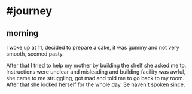 
# #journey 

## morning 

I woke up at 11, decided to prepare a cake, it was gummy and not very smooth, seemed pasty.

After that I tried to help my mother by building the shelf she asked me to. Instructions were unclear and misleading and building facility was awful, she came to me struggling, got mad and told me to go back to my room.  After that she locked herself for the whole day. Se haven't spoken since.

